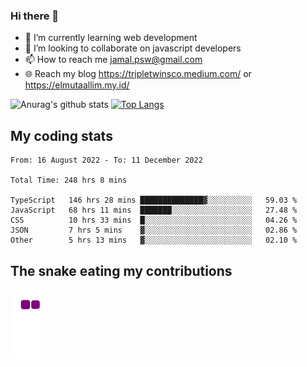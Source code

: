 ### Hi there 👋

<!--
**padepokanpenguin/padepokanpenguin** is a ✨ _special_ ✨ repository because its `README.md` (this file) appears on your GitHub profile.
-->

- 🌱 I’m currently learning  web development
- 👯 I’m looking to collaborate on javascript developers
- 📫 How to reach me jamal.psw@gmail.com
- 🌐 Reach my blog https://tripletwinsco.medium.com/ or https://elmutaallim.my.id/

![Anurag's github stats](https://github-readme-stats.vercel.app/api?username=padepokanpenguin&count_private=true&disable_animations=false&show_icons=true&theme=default)
[![Top Langs](https://github-readme-stats.vercel.app/api/top-langs/?username=padepokanpenguin&theme=default&layout=compact)](https://github.com/padepokanpenguin)

## My coding stats

<!--START_SECTION:waka-->

```text
From: 16 August 2022 - To: 11 December 2022

Total Time: 248 hrs 8 mins

TypeScript   146 hrs 28 mins ██████████████▓░░░░░░░░░░   59.03 %
JavaScript   68 hrs 11 mins  ███████░░░░░░░░░░░░░░░░░░   27.48 %
CSS          10 hrs 33 mins  █░░░░░░░░░░░░░░░░░░░░░░░░   04.26 %
JSON         7 hrs 5 mins    ▓░░░░░░░░░░░░░░░░░░░░░░░░   02.86 %
Other        5 hrs 13 mins   ▓░░░░░░░░░░░░░░░░░░░░░░░░   02.10 %
```

<!--END_SECTION:waka-->


## The snake eating my contributions
![snake gif](https://github.com/padepokanpenguin/padepokanpenguin/blob/output/github-contribution-grid-snake.gif)
